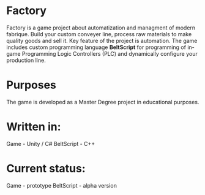 # Factory

Factory is a game project about automatization and managment of modern fabrique. Build your custom conveyer line, process raw materials to make quality goods and sell it. Key feature of the project is automation. The game includes custom programming language **BeltScript** for programming of in-game Programming Logic Controllers (PLC) and dynamically configure your production line.

# Purposes
The game is developed as a Master Degree project in educational purposes.

# Written in:
Game - Unity / C#
BeltScript - C++

# Current status:
Game - prototype 
BeltScript - alpha version

